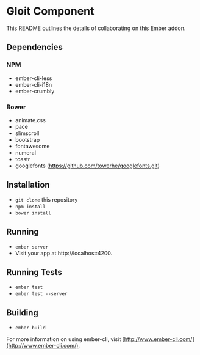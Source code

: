 # Gloit Component

This README outlines the details of collaborating on this Ember addon.

## Dependencies

### NPM

* ember-cli-less
* ember-cli-i18n
* ember-crumbly

### Bower

* animate.css
* pace
* slimscroll
* bootstrap
* fontawesome
* numeral
* toastr
* googlefonts (https://github.com/towerhe/googlefonts.git)

## Installation

* `git clone` this repository
* `npm install`
* `bower install`

## Running

* `ember server`
* Visit your app at http://localhost:4200.

## Running Tests

* `ember test`
* `ember test --server`

## Building

* `ember build`

For more information on using ember-cli, visit [http://www.ember-cli.com/](http://www.ember-cli.com/).
